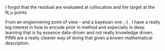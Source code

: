 I forgot that the residual are evaluated at  collocation and the target at the N_u points

From an engiennering point of view - and a bayesian one ;-) , I have a really big interest in how to encode prior in method and especially in deep learning that is by essence data-driven and not really knowledge driven. PINN are a really cleaver way of doing that given a known mathematical description. 